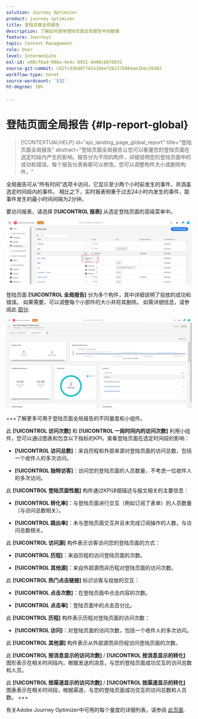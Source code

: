 ```yaml
---
solution: Journey Optimizer
product: journey optimizer
title: 登陆页面全局报告
description: 了解如何使用登陆页面全局报告中的数据
feature: Journeys
topic: Content Management
role: User
level: Intermediate
exl-id: e88cf8ad-986a-4e4c-8921-d406c6876031
source-git-commit: cd2fcd36d0f742a1bbe726217b884ae1bec26d82
workflow-type: tm+mt
source-wordcount: '532'
ht-degree: 10%

---
```


# 登陆页面全局报告 {#lp-report-global}

>[!CONTEXTUALHELP]
>id="ajo_landing_page_global_report"
>title="登陆页面全局报告"
>abstract="登陆页面全局报告让您可以衡量您的登陆页面在选定时段内产生的影响。报告分为不同的构件，详细说明您的登陆页面中的成功和错误。每个报告仪表板都可以修改，您可以调整构件大小或删除构件。"

全局报告可从“所有时间”选项卡访问，它显示至少两个小时前发生的事件，并涵盖选定时间段内的事件。 相比之下，实时报表侧重于过去24小时内发生的事件，距事件发生的最小时间间隔为2分钟。

要访问报表，请选择 **[!UICONTROL 报表]** 从选定登陆页面的高级菜单中。

![](assets/landing_page_report.png)

登陆页面 **[!UICONTROL 全局报告]** 分为多个构件，其中详细说明了投放的成功和错误。 如果需要，可以调整每个小部件的大小并将其删除。 如需详细信息，请参阅此 [部分](global-report.md).

![](assets/landing_page_global.png)

+++了解更多可用于登陆页面全局报告的不同量度和小组件。

此 **[!UICONTROL 访问次数]** 和 **[!UICONTROL 一段时间内的访问次数]** 利用小组件，您可以通过图表和包含以下指标的KPI，查看登陆页面在选定时间段的影响：

* **[!UICONTROL 访问总数]**：来自历程和外部来源对登陆页面的访问总数，包括一个收件人的多次访问。

* **[!UICONTROL 独特访客]**：访问您的登陆页面的人员数量，不考虑一位收件人的多次访问。

此 **[!UICONTROL 登陆页面性能]** 构件通过KPI详细描述与报文相关的主要信息：

* **[!UICONTROL 转化率]**：与登陆页面进行交互（例如订阅了表单）的人员数量（与访问总数相关）。

* **[!UICONTROL 跳出率]**：未与登陆页面交互并且未完成订阅操作的人数，与访问总数相关。

此 **[!UICONTROL 访问源]** 构件表示访客访问您的登陆页面的方式：

* **[!UICONTROL 历程]**：来自历程的访问登陆页面的次数。

* **[!UICONTROL 其他源]**：来自外部源而非历程对登陆页面的访问次数。

此 **[!UICONTROL 热门点击链接]** 标识访客与投放的交互：

* **[!UICONTROL 点击次数]**：在登陆页面中点击内容的次数。

* **[!UICONTROL 点击率]**：登陆页面中的点击百分比。

此 **[!UICONTROL 历程]** 构件表示历程对登陆页面的访问次数：

* **[!UICONTROL 访问]**：对登陆页面的访问次数，包括一个收件人的多次访问。

此 **[!UICONTROL 其他源]** 构件表示从外部源而非历程访问登陆页面的次数。

此 **[!UICONTROL 按消息显示的访问次数]** / **[!UICONTROL 按消息显示的转化]** 图形表示在相关时间段内，根据发送的消息，与您的登陆页面成功交互的访问总数和人员。

此 **[!UICONTROL 按渠道显示的访问次数]** / **[!UICONTROL 按渠道显示的转化]** 图表表示在相关时间段，根据渠道，与您的登陆页面成功交互的访问总数和人员数。
+++

有关Adobe Journey Optimizer中可用的每个量度的详细列表，请参阅 [此页面](global-report.md#list-of-components-global).
